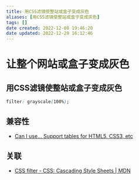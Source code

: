 ```yaml
---
title: 用CSS滤镜使整站或盒子变成灰色
aliases: [用CSS滤镜使整站或盒子变成灰色]
tags: []
date created: 2022-12-08 19:46:20
date updated: 2022-12-29 16:12:46
---
```


# 让整个网站或盒子变成灰色

## 用CSS滤镜使整站或盒子变成灰色

```css
filter: grayscale(100%);
```

## 兼容性

- [Can I use... Support tables for HTML5, CSS3, etc](https://caniuse.com/?search=filter)

## 关联

- [CSS filter - CSS: Cascading Style Sheets | MDN](https://developer.mozilla.org/en-US/docs/Web/CSS/filter)
